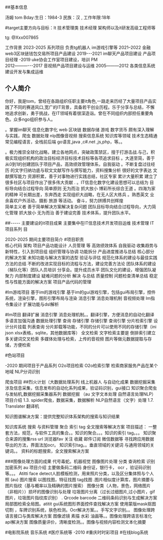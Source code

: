 ##基本信息 

 汤姆 tom 
Bday:生日：1984-3    民族：汉 ,      工作年限:18年 

#target主要方向与目标：It 技术管理类 技术经理 架构师以及it研发高级工程师等
 
tg:    @Xxx007865
   
工作背景 
2023-2025 系列项目 负责tg机器人 im游戏引擎等
2021–2022 金融web3区块链钱包交易所项目产品建设
2019---2021  im聊天产品项目建设 产品项目经理
-2019 uke协会工作室项目建设，培训  PM    
2012―――---2017   音视频产品项目建设与运维
 2005―――2012    各类信息系统建设开发与集成运维
 



 ## 个人简介 
你好，我是tom，曾经在各路组织任职主要it角色,一路走来历经了大量项目产品实践了不同的赛道风口,宽广的IT背景，具备若干创业历程。乐于分享与总结，不懈地追求创新，勇于挑战，在IT领域有着很深造诣。曾在不同组织内部担任重要角色。众多ngo组织参与人。


。掌握im聊天 信息化数字化  web 区块链 数据存储  游戏 数字货币 颇有深入理解与实践，爬虫  数据处理 nlp图像音视频 搜索信息系统  知识库等领域
技术生态精通常见编程语言，全栈前后端 go语言,java ,c#.net  ,js,php，等。。

。极力推崇全球化战略，建立各地网点，突破政策禁区，擅于打游击战.与己，积极实现组织机构的政治目标经济目标技术目标等各项追求目标
。大道至简，善于从0到1的创建团队于项目产品，高效绩效管理体系，自我驱动
。不断复盘过往经历 的文字归纳功底与软文文献写作与撰写能力，资料搜集分析 很好的文字表达 文献撰写能力 资源积累，善于对事物进行实践总结，社区专家  累计大量积累  建立了很多社区与项目作出了很多伟大贡献  .
。IT信息化数字化建设思想可以总结为 目标导向结合过程导向 简单原则 无为而治 抓大放小 博彩所长综合王道
。四海为家的精神 可长期出差，东奔西走 实现组织大战略，在无人区大练兵
。熟悉英文 业余喜欢户外活动，摄影 旅游 等活动。
奋斗，努力拼搏共创辉煌    
简单主义者  善于简单解决方案解决复杂问题
团队目标导向结合过程导向，大力简化管理 抓大放小 无为而治
善于建设完善 技术体系，提升团队水平。
 
##----- 主要建设的it项目成果 
 主要集中在IT信息技术开发项目运维  技术管理 IT项目系列 目 
  

 
 2020-2025 期间主要项目简介
#项目职责  
核心代码 架构 项目产品功能设计 人员管理  等
高效绩效体系 自我驱动
收集趋势与新特性，引入到项目组
组织管理与协调 功能拆分 产品进度推进与总结
核心部分的解决方案 未知功能与解决方案的选型 验证与评估
规范化体系的建设与最佳实践方法的总结
不断的改进实现目标的流程与方法，建设完善方法论
团队体系的建设（梯队化等）团队人员培训 分享会。提升成员水平
团队文化的建设，增强团队凝聚力
内部制度建设 疑难问题的分析 解决 与总结
质量控制 问题检查清单总结 稳定性与性能方面的解决方案
项目产品代码的管理

#Im游戏项目
基于im的游戏引擎
基于im的gui游戏引擎，包括gui布局引擎，控件系统，渲染引擎，图形引擎布局与渲染
消息引擎  消息处理机制 音视频处理
Im指令集设计 扩展功能与dsl解析


#Im项目  翻译扩展
消息引擎  消息处理机制。。翻译引擎，方便消息的自动化翻译多语言加强沟通
数据处理引擎 查询 存储引擎
存储引擎 查询引擎 
分片检索引擎 设计分片挂载 列表查询 分片卸载等功能，不同的分片可以使用不同的存储引擎（ini json xlsx表格，sqlite，其他数据库等）
全文检索  文字检索主要是  倒排索引建立  多关键词交叉检索
多媒体处理与检索，上传的音视频 图片等做元数据提取与存储，方便检索

#色站项目


-2020 期间项目于产品系列
O2o项目检索
O2o检索引擎  检索商家服务产品在某个地域
NLP分词识别

爬虫项目 ##烈火计划（大数据处理系列 线上机器人 与自动化成果  数据挖掘采集
涉及信息采集，信息发布的自动化系列成果，验证码识别，gui接口
 知识聚合爬虫与发帖机,数据挖掘采集器系列  数据挖掘 （au 文字文本处理 自然语言处理NLP）
项目介绍
1.3. spider爬虫，数据采集，数据解析	
 NLP自然语言（文字）处理
1.7. Translater 翻译机

知识图谱解决方案：提供完整知识体系架构的搜索与知识结果



知识库系统  搜索
与资料管理 聚合 索引 tag  全文搜索等解决方案
项目描述：
一整套方法，规范，与软件工具的集合。。知识的聚合。。。知识的索引  tag。。。
知识聚合来源的搜集rss url 浏览器fav 关注 收藏 邮件订阅 微信数据等
寻找跨应用数据导出的方法，界面法加ocr。
知识索引tag。。垂直领域的关键词 与通用领域的关键词。。
资料的标题搜索，全文搜索解决方案


 ###图像处理方面的成果  代号毒蛇。机器视觉 图像图片处理 分类 查询检索 识别 加密系列 au
项目介绍
主要做条码二维码 身份证，银行卡， ocr  ，验证码识别等。。。
 Atitti face detect人脸模板检测，用来照片分类，以及区分集体照与个人照 (au)
 图片搜索 以图找图，特征找图 tag找图
.图片相似度计算库，图片摘要与图片指纹（基与概率以及精确的图片搜索）
 图像分类（人物，景色，网络图片（非相片））损坏的图像识别与处理 
垃圾图片分离（过长过细图片,过小图片，gif图片，垃圾图片指纹库识别）
 . Qrcode barcode 二维码条码识别与生成解决方案
局部图检索全局图。atitit gui系统图形界面控件查找解决方案
使用蒙版mask抠图 切割 ，车牌识别系统，肤色检测。Ocr解决方案。。手写文字识别。。
图像处理跨语言接口与类库解决方案
 图像滤镜 素描 水彩 油画等。。图像处理跨语言标准化api解决方案
图像质量评价，清晰度检测。。图像与视频内容检测文本化摘要

#电影院系统  音乐系统
#医疗系统等
-2010
#重庆时时彩项目
#在线blog系统




 

